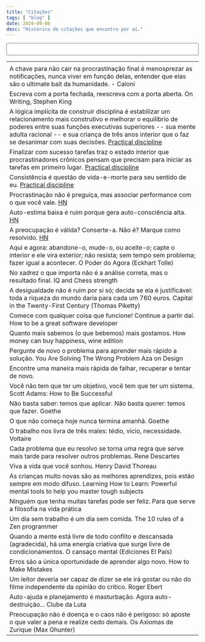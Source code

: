 ```yaml
---
title: "Citações"
tags: [ "blog" ]
date: 2019-09-08
desc: "Histórico de citações que encontro por aí."
---
```

<script src="/js/jquery.min.js"></script>
<script src="/js/list.js"></script>

<table class="sortable">
<input type="text" name="filter" value="" id="filter" style="width: 100%; font-size: 22px;" title=""/><span name="results" id="results"></span>

<tr><td>
</tr></td>

<tr><td>A chave para não cair na procrastinação final é menosprezar as notificações, nunca viver em função delas, entender que elas são o ultimate bait da humanidade. - Caloni</tr></td>
<tr><td>Escreva com a porta fechada, reescreva com a porta aberta. On Writing, Stephen King</tr></td>
<tr><td>A lógica implícita de construir disciplina é estabilizar um relacionamento mais construtivo e melhorar o equilíbrio de poderes entre suas funções executivas superiores -- sua mente adulta racional -- e sua criança de três anos interior que o faz se desanimar com suas decisões. <a href="http://www.wisdomination.com/practical-discipline/">Practical discipline</a></tr></td>
<tr><td>Finalizar com sucesso tarefas traz o estado interior que procrastinadores crônicos pensam que precisam para iniciar as tarefas em primeiro lugar. <a href="http://www.wisdomination.com/practical-discipline/">Practical discipline</a></tr></td>
<tr><td>Consistência é questão de vida-e-morte para seu sentido de eu. <a href="http://www.wisdomination.com/practical-discipline/">Practical discipline</a></tr></td>
<tr><td>Procrastinação não é preguiça, mas associar performance com o que você vale. <a href="https://news.ycombinator.com/item?id=5378462">HN</a></tr></td>
<tr><td>Auto-estima baixa é ruim porque gera auto-consciência alta. <a href="https://news.ycombinator.com/item?id=2462040">HN</a></tr></td>
<tr><td>A preocupação é válida? Conserte-a. Não é? Marque como resolvido. <a href="https://news.ycombinator.com/item?id=509283">HN</a></tr></td>
<tr><td>Aqui e agora: abandone-o, mude-o, ou aceite-o; capte o interior e ele vira exterior; não resista; sem tempo sem problema; fazer igual a acontecer. O Poder do Agora (Eckhart Tolle)</tr></td>
<tr><td>No xadrez o que importa não é a análise correta, mas o resultado final. IQ and Chess strength</tr></td>
<tr><td>A desigualdade não é ruim por si só; decida se ela é justificável: toda a riqueza do mundo daria para cada um 760 euros. Capital in the Twenty-First Century (Thomas Piketty)</tr></td>
<tr><td>Comece com qualquer coisa que funcione! Continue a partir daí. How to be a great software developer</tr></td>
<tr><td>Quanto mais sabemos (o que bebemos) mais gostamos. How money can buy happiness, wine edition</tr></td>
<tr><td>Pergunte de novo o problema para aprender mais rápido a solução. You Are Solving The Wrong Problem Aza on Design</tr></td>
<tr><td>Encontre uma maneira mais rápida de falhar, recuperar e tentar de novo.</tr></td>
<tr><td>Você não tem que ter um objetivo, você tem que ter um sistema. Scott Adams: How to Be Successful</tr></td>
<tr><td>Não basta saber: temos que aplicar. Não basta querer: temos que fazer. Goethe</tr></td>
<tr><td>O que não começa hoje nunca termina amanhã. Goethe</tr></td>
<tr><td>O trabalho nos livra de três males: tédio, vício, necessidade. Voltaire</tr></td>
<tr><td>Cada problema que eu resolvo se torna uma regra que serve mais tarde para resolver outros problemas. Rene Descartes</tr></td>
<tr><td>Viva a vida que você sonhou. Henry David Thoreau</tr></td>
<tr><td>As crianças muito novas são as melhores aprendizes, pois estão sempre em modo difuso. Learning How to Learn: Powerful mental tools to help you master tough subjects</tr></td>
<tr><td>Ninguém que tenha muitas tarefas pode ser feliz. Para que serve a filosofia na vida prática</tr></td>
<tr><td>Um dia sem trabalho é um dia sem comida. The 10 rules of a Zen programmer</tr></td>
<tr><td>Quando a mente está livre de todo conflito e descansada (agradecida), há uma energia criativa que surge livre de condicionamentos. O cansaço mental (Ediciones El País)</tr></td>
<tr><td>Erros são a única oportunidade de aprender algo novo. How to Make Mistakes</tr></td>
<tr><td>Um leitor deveria ser capaz de dizer se ele irá gostar ou não do filme independente da opinião do critico. Roger Ebert</tr></td>
<tr><td>Auto-ajuda e planejamento é masturbação. Agora auto-destruição... Clube da Luta</tr></td>
<tr><td>Preocupação não é doença e o caos não é perigoso: só aposte o que valer a pena e realize cedo demais. Os Axiomas de Zurique (Max Ghunter)</tr></td>
</table>
